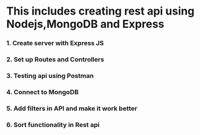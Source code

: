 # This includes creating rest api using Nodejs,MongoDB and Express
### 1. Create server with Express JS
### 2. Set up Routes and Controllers 
### 3. Testing api using Postman 
### 4. Connect to MongoDB
### 5. Add filters in API and make it work better
### 6. Sort functionality in Rest api

